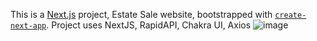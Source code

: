 This is a [Next.js](https://nextjs.org/) project, Estate Sale website, bootstrapped with [`create-next-app`](https://github.com/vercel/next.js/tree/canary/packages/create-next-app).
Project uses NextJS, RapidAPI, Chakra UI, Axios
![image](https://user-images.githubusercontent.com/74825928/212901459-f37cd43d-b89a-44a0-b4d0-eb98a80f3043.png)
